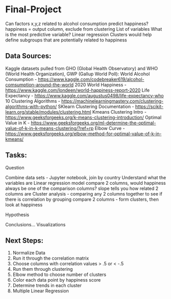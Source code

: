 # Final-Project
Can factors x,y,z related to alcohol consumption predict happiness?
    happiness = output column, exclude from clustering
    List of variables 
    What is the most predictive variable?
    Linear regression
    Clusters would help define subgroups that are potentially related to happiness

## Data Sources:
Kaggle datasets pulled from GHO (Global Health Observatory) and WHO (World Health Organization), GWP (Gallup World Poll):
World Alcohol Consumption - https://www.kaggle.com/codebreaker619/alcohol-comsumption-around-the-world
2020 World Happiness - https://www.kaggle.com/londeen/world-happiness-report-2020
Life Expectancy - https://www.kaggle.com/augustus0498/life-expectancy-who
10 Clustering Algorithms - https://machinelearningmastery.com/clustering-algorithms-with-python/
SKlearn Clustering Documentation - https://scikit-learn.org/stable/modules/clustering.html
Kmeans Clustering Intro - https://www.geeksforgeeks.org/k-means-clustering-introduction/
Optimal Value in K - https://www.geeksforgeeks.org/ml-determine-the-optimal-value-of-k-in-k-means-clustering/?ref=rp
Elbow Curve - https://www.geeksforgeeks.org/elbow-method-for-optimal-value-of-k-in-kmeans/

## Tasks:
Question

Combine data sets - Jupyter notebook, join by country
Understand what the variables are
Linear regression model
    compare 2 columns, would happiness always be one of the comparison columns?
    slope tells you how related 2 columns are
Cluster analysis - comparing any 2 columns together to see if there is correlation by grouping
    compare 2 columns - form clusters, then look at happiness

Hypothesis

Conclusions...
Visualizations

## Next Steps:

1) Normalize Data
2) Run it through the correlation matrix
3) Choose columns with correlation values > .5 or < -.5
4) Run them through clustering
5) Elbow method to choose number of clusters
6) Color each data point by happiness score
7) Determine trends in each cluster
8) Multiple Linear Regression

